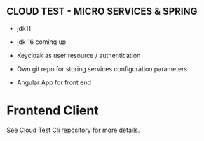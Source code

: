 CLOUD TEST - MICRO SERVICES & SPRING
------------------------------------

- jdk11
- jdk 16 coming up

- Keycloak as user resource / authentication
- Own git repo for storing services configuration parameters

- Angular App for front end

# Frontend Client

See [Cloud Test Cli repository](https://github.com/Boyman10/cloud-test-cli) for more details.

